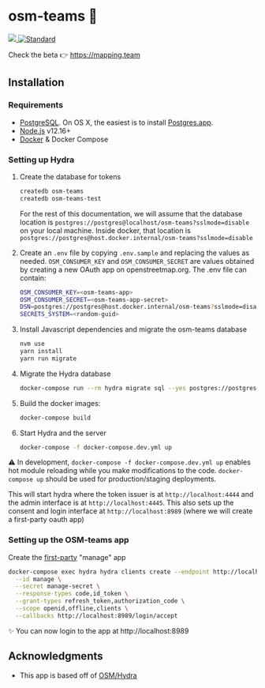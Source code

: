 # osm-teams 🤝

<div>
  <a href="https://circleci.com/gh/osm-teams/scoreboard">
    <img src="https://circleci.com/gh/developmentseed/osm-teams.png" />
  </a>
  <a href="https://standardjs.com">
    <img src="https://img.shields.io/badge/code%20style-standard-brightgreen.svg?style=flat-square"
      alt="Standard" />
  </a>
</div>

Check the beta 👉 <!-- markdownlint-disable MD034 -->https://mapping.team
<!-- markdownlint-enable MD034 -->


## Installation

### Requirements

- [PostgreSQL](https://www.postgresql.org). On OS X, the easiest is to install [Postgres.app](https://postgresapp.com/).
- [Node.js](https://nodejs.org) v12.16+
- [Docker](https://www.docker.com/) & Docker Compose

### Setting up Hydra

1. Create the database for tokens

    ```bash
    createdb osm-teams
    createdb osm-teams-test
    ```

    For the rest of this documentation, we will assume that the database location is `postgres://postgres@localhost/osm-teams?sslmode=disable` on your local machine. Inside docker, that location is `postgres://postgres@host.docker.internal/osm-teams?sslmode=disable`

1. Create an `.env` file by copying `.env.sample` and replacing the values as needed. `OSM_CONSUMER_KEY` and `OSM_CONSUMER_SECRET` are values obtained by creating a new OAuth app on openstreetmap.org. The .env file can contain:

    ```bash
    OSM_CONSUMER_KEY=<osm-teams-app>
    OSM_CONSUMER_SECRET=<osm-teams-app-secret>
    DSN=postgres://postgres@host.docker.internal/osm-teams?sslmode=disable
    SECRETS_SYSTEM=<random-guid>
    ```

1. Install Javascript dependencies and migrate the osm-teams database

    ```bash
    nvm use
    yarn install
    yarn run migrate
    ```

1. Migrate the Hydra database

    ```bash
    docker-compose run --rm hydra migrate sql --yes postgres://postgres@host.docker.internal/osm-teams?sslmode=disable
    ```

1. Build the docker images:

    ```bash
    docker-compose build
    ```

1. Start Hydra and the server

    ```bash
    docker-compose -f docker-compose.dev.yml up
    ```

⚠️ In development, `docker-compose -f docker-compose.dev.yml up` enables hot module reloading while you make modifications to the code. `docker-compose up` should be used for production/staging deployments.

This will start hydra where the token issuer is at `http://localhost:4444` and the admin interface is at `http://localhost:4445`. This also sets up the consent and login interface at `http://localhost:8989` (where we will create a first-party oauth app)

### Setting up the OSM-teams app

Create the [first-party](https://auth0.com/docs/applications/concepts/app-types-first-third-party) "manage" app

```bash
docker-compose exec hydra hydra clients create --endpoint http://localhost:4445 \
  --id manage \
  --secret manage-secret \
  --response-types code,id_token \
  --grant-types refresh_token,authorization_code \
  --scope openid,offline,clients \
  --callbacks http://localhost:8989/login/accept
```

<!-- markdownlint-disable MD034 -->
✨ You can now login to the app at http://localhost:8989
<!-- markdownlint-enable MD034 -->

## Acknowledgments

- This app is based off of [OSM/Hydra](https://github.com/kamicut/osmhydra)
